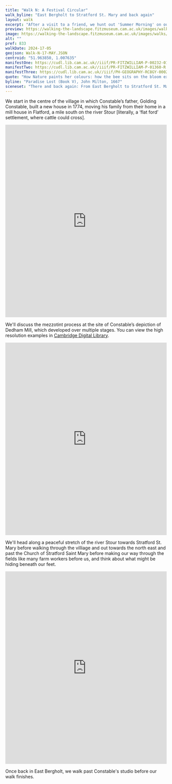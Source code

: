 ```yaml
---
title: "Walk N: A Festival Circular"
walk_byline: "East Bergholt to Stratford St. Mary and back again"
layout: walk
excerpt: "After a visit to a friend, we hunt out 'Summer Morning' on our way home to East Bergholt."
preview: https://walking-the-landscape.fitzmuseum.cam.ac.uk/images/walks/PR-FITZWILLIAM-P-00232-01954-00001-A-000-00001_crop_preview.jpg
image: https://walking-the-landscape.fitzmuseum.cam.ac.uk/images/walks/PR-FITZWILLIAM-P-00232-01954-00001-A-000-00001_crop.jpg
alt: ""
pref: 833
walkDate: 2024-17-05
geojson: Walk-N-17-MAY.JSON
centroid: "51.963850, 1.007635"
manifestOne: https://cudl.lib.cam.ac.uk//iiif/PR-FITZWILLIAM-P-00232-01954-00002-B
manifestTwo: https://cudl.lib.cam.ac.uk//iiif/PR-FITZWILLIAM-P-01360-R
manifestThree: https://cudl.lib.cam.ac.uk//iiif/PH-GEOGRAPHY-RC8GY-00021
quote: "How Nature paints her colours: how the bee sits on the bloom extracting liquid sweets."
byline: "Paradise Lost (Book V), John Milton, 1667"
sceneset: "There and back again: From East Bergholt to Stratford St. Mary"
---
```

We start in the centre of the village in which Constable’s father, Golding Constable, built a new house in 1774, moving his family from their home in a mill house in Flatford, a mile south on the river Stour [literally, a ‘flat ford’ settlement, where cattle could cross].  

<iframe src="https://fitzmuseum.cam.ac.uk/uv.html#?manifest={{ page.manifestOne }}&c=0&m=0&cv=0&config=&locales=en-GB:English (GB),cy-GB:Cymraeg,fr-FR:Français (FR),pl-PL:Polski,sv-SE:Svenska&r=0" width="100%" height="600" allowfullscreen frameborder="0"></iframe>  

We'll discuss the mezzotint process at the site of Constable’s depiction of Dedham Mill, which developed over multiple stages. You can view the high resolution examples in [Cambridge Digital Library](https://cudl.lib.cam.ac.uk/collections/constable).  

<iframe src="https://fitzmuseum.cam.ac.uk/uv.html#?manifest={{ page.manifestTwo }}&c=0&m=0&cv=0&config=&locales=en-GB:English (GB),cy-GB:Cymraeg,fr-FR:Français (FR),pl-PL:Polski,sv-SE:Svenska&r=0" width="100%" height="600" allowfullscreen frameborder="0"></iframe>  

We'll head along a peaceful stretch of the river Stour towards Stratford St. Mary before walking through the villiage and out towards the north east and past the Church of Stratford Saint Mary before making our way through the fields like many farm workers before us, and think about what might be hiding beneath our feet.   

<iframe src="https://fitzmuseum.cam.ac.uk/uv.html#?manifest={{ page.manifestThree }}&c=0&m=0&cv=0&config=&locales=en-GB:English (GB),cy-GB:Cymraeg,fr-FR:Français (FR),pl-PL:Polski,sv-SE:Svenska&r=0" width="100%" height="600" allowfullscreen frameborder="0"></iframe>  

Once back in East Bergholt, we walk past Constable's studio before our walk finishes.  
